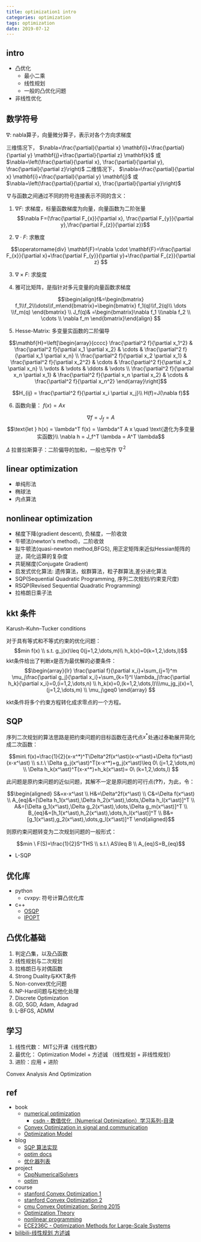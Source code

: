 ```yaml
---
title: optimization1 intro
categories: optimization
tags: optimization
date: 2019-07-12
---
```


## intro

- 凸优化
    - 最小二乘
    - 线性规划
    - 一般的凸优化问题
- 非线性优化

## 数学符号

$\nabla$: nabla算子，向量微分算子，表示对各个方向求梯度

三维情况下， $\nabla=\frac{\partial}{\partial x} \mathbf{i}+\frac{\partial}{\partial y} \mathbf{j}+\frac{\partial}{\partial z} \mathbf{k}$ 或 $\nabla=\left(\frac{\partial}{\partial x}, \frac{\partial}{\partial y}, \frac{\partial}{\partial z}\right)$
二维情况下， $\nabla=\frac{\partial}{\partial x} \mathbf{i}+\frac{\partial}{\partial y} \mathbf{j}$ 或 $\nabla=\left(\frac{\partial}{\partial x}, \frac{\partial}{\partial y}\right)$

$\nabla$与函数之间通过不同的符号连接表示不同的含义：

1. $\nabla F$: 求梯度，标量函数梯度为向量，向量函数为二阶张量
$$\nabla F=(\frac{\partial F_{x}}{\partial x}, \frac{\partial F_{y}}{\partial y},\frac{\partial F_{z}}{\partial z})$$

2. $\nabla \cdot F$: 求散度

$$\operatorname{div} \mathbf{F}=\nabla \cdot \mathbf{F}=\frac{\partial F_{x}}{\partial x}+\frac{\partial F_{y}}{\partial y}+\frac{\partial F_{z}}{\partial z} $$

3. $\nabla \times F$: 求旋度

4. 雅可比矩阵，是指针对多元变量的向量函数求梯度

$$\begin{align}f&=\begin{bmatrix} f_1\\f_2\\\dots\\f_m\end{bmatrix}=\begin{bmatrix} f_1(q)\\f_2(q)\\ \dots \\f_m(q) \end{bmatrix}    \\
J_f(q)&  =\begin{bmatrix}\nabla f_1 \\\nabla f_2 \\ \cdots \\ \nabla f_m \end{bmatrix}\end{align} $$

5. Hesse-Matrix: 多变量实函数的二阶偏导

$$\mathbf{H}=\left[\begin{array}{cccc}
\frac{\partial^2 f}{\partial x_1^2} & \frac{\partial^2 f}{\partial x_1 \partial x_2} & \cdots & \frac{\partial^2 f}{\partial x_1 \partial x_n} \\
\frac{\partial^2 f}{\partial x_2 \partial x_1} & \frac{\partial^2 f}{\partial x_2^2} & \cdots & \frac{\partial^2 f}{\partial x_2 \partial x_n} \\
\vdots & \vdots & \ddots & \vdots \\
\frac{\partial^2 f}{\partial x_n \partial x_1} & \frac{\partial^2 f}{\partial x_n \partial x_2} & \cdots & \frac{\partial^2 f}{\partial x_n^2}
\end{array}\right]$$

$$H_{ij} = \frac{\partial^2 f}{\partial x_i \partial x_j}\\
H(f)=J(\nabla f)$$

6. 函数向量： $f(x) = Ax$

$$\nabla f = J_f = A$$
$$\text{let } h(x) = \lambda^T f(x) = \lambda^T A x \quad \text{退化为多变量实函数}\\
\nabla h = J_f^T \lambda =  A^T \lambda$$

$\Delta$ 拉普拉斯算子：二阶偏导的加和，一般也写作 $\nabla^2$

## linear optimization

- 单纯形法
- 椭球法
- 内点算法

## nonlinear optimization

- 梯度下降(gradient descent), 负梯度，一阶收敛
- 牛顿法(newton's method)，二阶收敛
- 拟牛顿法(quasi-newton method,BFGS), 用正定矩阵来近似Hessian矩阵的逆，简化运算的复杂度
- 共轭梯度(Conjugate Gradient)
- 启发式优化算法: 遗传算法，蚁群算法，粒子群算法,差分进化算法
- SQP(Sequential Quadratic Programming, 序列二次规划/约束变尺度)
- RSQP(Revised Sequential Quadratic Programming)
- 拉格朗日乘子法

## kkt 条件

Karush–Kuhn–Tucker conditions

对于具有等式和不等式约束的优化问题：
$$min f(x) \\
s.t. g_j(x)\leq 0(j=1,2,\dots,m)\\
h_k(x)=0(k=1,2,\dots,l)$$
kkt条件给出了判断$x$是否为最优解的必要条件：
$$\begin{array}{lr}
\frac{\partial f}{\partial x_i}+\sum_{j=1}^m \mu_j\frac{\partial g_j}{\partial x_i}+\sum_{k=1}^l \lambda_j\frac{\partial h_k}{\partial x_i}=0,(i=1,2,\dots,n) \\ h_k(x)=0,(k=1,2,\dots,l)\\\mu_jg_j(x)=1,(j=1,2,\dots,m) \\ \mu_j\geq0
\end{array} $$

kkt条件将多个约束方程转化成求零点的一个方程。

## SQP

序列二次规划的算法思路是把约束问题的目标函数在迭代点$x^\ast$处通过泰勒展开简化成二次函数：

$$min\ f(x)=\frac{1}{2}(x-x^*)^T\Delta^2f(x^\ast)(x-x^\ast)+\Delta f(x^\ast)(x-x^\ast) \\
s.t.\ \Delta g_j(x^\ast)^T(x-x^*)+g_j(x^\ast)\leq 0\ (j=1,2,\dots,m) \\
\Delta h_k(x^\ast)^T(x-x^*)+h_k(x^\ast)= 0\ (k=1,2,\dots,l)
$$

此问题是原约束问题的近似问题，其解不一定是原问题的可行点(**??**)，为此，令：

$$\begin{aligned}
S&=x-x^\ast \\
H&=\Delta^2f(x^\ast) \\
C&=\Delta f(x^\ast)  \\
A_{eq}&=[\Delta h_1(x^\ast),\Delta h_2(x^\ast),\dots,\Delta h_l(x^\ast)]^T \\
A&=[\Delta g_1(x^\ast),\Delta g_2(x^\ast),\dots,\Delta g_m(x^\ast)]^T \\
B_{eq}&=[h_1(x^\ast),h_2(x^\ast),\dots,h_l(x^\ast)]^T \\
B&=[g_1(x^\ast),g_2(x^\ast),\dots,g_l(x^\ast)]^T 
\end{aligned}$$

则原约束问题转变为二次规划问题的一般形式：

$$min \ F(S)=\frac{1}{2}S^THS \\
s.t.\ AS\leq B \\
A_{eq}S=B_{eq}$$

- L-SQP

## 优化库

- python
    - cvxpy: 符号计算凸优化库
- c++
    - [OSQP](https://osqp.org/)
    - [IPOPT]()


## 凸优化基础

01. 判定凸集，以及凸函数
02. 线性规划与二次规划
03. 拉格朗日与对偶函数
04. Strong Duality与KKT条件
05. Non-convex优化问题
06. NP-Hard问题与松他化处理
07. Discrete Optimization
08. GD, SGD, Adam, Adagrad
09. L-BFGS, ADMM

## 学习

1. 线性代数： MIT公开课《线性代数》
2. 最优化： Optimization Model + 方述诚 （线性规划 + 非线性规划）
3. 进阶：应用 + 进阶

Convex Analysis And Optimization


## ref

- book  
    - [numerical optimization]()
        - [csdn - 数值优化（Numerical Optimization）学习系列-目录](https://blog.csdn.net/fangqingan_java/article/details/48951191)
    - [Convex Optimization in signal and communication]()
    - [Optimization Model]()
- blog
    - [SQP 算法实现](https://zhuanlan.zhihu.com/p/348666680)
    - [optim docs](https://optimlib.readthedocs.io/en/latest/api/sumt.html)
    - [优化器列表](https://www.twblogs.net/a/5b7f9a6f2b717767c6b073d6)
- project
    - [CppNumericalSolvers](https://github.com/PatWie/CppNumericalSolvers)
    - [optim](https://github.com/kthohr/optim)
- course
    - [stanford Convex Optimization 1](https://web.stanford.edu/class/ee364a/lectures.html)
    - [stanford Convex Optimization 2](https://web.stanford.edu/class/ee364b/lectures.html)
    - [cmu Convex Optimization: Spring 2015](https://www.stat.cmu.edu/~ryantibs/convexopt-S15/)
    - [Optimization Theory](https://www.math.uh.edu/~rohop/fall_06/)
    - [nonlinear programming](http://ocw.nctu.edu.tw/course_detail.php?bgid=3&gid=0&nid=358)
    - [ECE236C - Optimization Methods for Large-Scale Systems]()
- [bilibili-线性规划 方述诚](https://www.bilibili.com/video/av455050227/)




